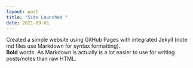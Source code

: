 ```yaml
---
layout: post
title: "Site Launched "
date: 2021-09-01
---
```


Created a simple website using GitHub Pages with integrated Jekyll (note md files use Markdown for syntax formatting).  
**Bold** words. As Markdown is actually is a lot easier to use for writing posts/notes than raw HTML.
